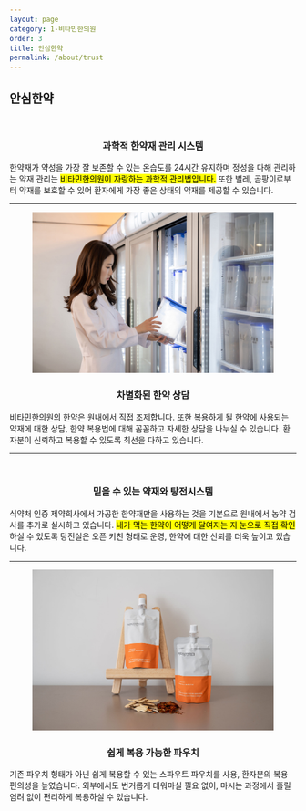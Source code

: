 ```yaml
---
layout: page
category: 1-비타민한의원
order: 3
title: 안심한약
permalink: /about/trust
---
```


<h2 class="content-heading">
  <strong>안심한약</strong>
</h2>

<figure>
  <img src="/assets/20190731_04.jpg" alt="">
</figure>

<h3 style="text-align:center"><strong>과학적 한약재 관리 시스템</strong></h3>
<p>한약재가 약성을 가장 잘 보존할 수 있는 온습도를 24시간 유지하며 정성을 다해 관리하는 약재 관리는 <mark>비타민한의원이 자랑하는 과학적 관리법입니다.</mark> 또한 벌레, 곰팡이로부터 약재를 보호할 수 있어 환자에게 가장 좋은 상태의 약재를 제공할 수 있습니다.</p>

<hr>

<figure>
  <img src="/assets/20201005084655.jpg" alt="">
</figure>

<h3 style="text-align:center"><strong>차별화된 한약 상담</strong></h3>
<p>비타민한의원의 한약은 원내에서 직접 조제합니다. 또한 복용하게 될 한약에 사용되는 약재에 대한 상담, 한약 복용법에 대해 꼼꼼하고 자세한 상담을 나누실 수 있습니다. 환자분이 신뢰하고 복용할 수 있도록 최선을 다하고 있습니다.</p>

<hr>

<figure>
  <img src="/assets/20190731_06.jpg" alt="">
</figure>

<h3 style="text-align:center"><strong>믿을 수 있는 약재와 탕전시스템</strong></h3>
<p>식약처 인증 제약회사에서 가공한 한약재만을 사용하는 것을 기본으로 원내에서 농약 검사를 추가로 실시하고 있습니다. <mark>내가 먹는 한약이 어떻게 달여지는 지 눈으로 직접 확인</mark>하실 수 있도록 탕전실은 오픈 키친 형태로 운영, 한약에 대한 신뢰를 더욱 높이고 있습니다.</p>

<hr>

<figure>
  <img src="/assets/20201005085644.jpg" alt="">
</figure>

<h3 style="text-align:center"><strong>쉽게 복용 가능한 파우치</strong></h3>
<p>기존 파우치 형태가 아닌 쉽게 복용할 수 있는 스파우트 파우치를 사용, 환자분의 복용 편의성을 높였습니다. 외부에서도 번거롭게 데워마실 필요 없이, 마시는 과정에서 흘릴 염려 없이 편리하게 복용하실 수 있습니다.</p>
